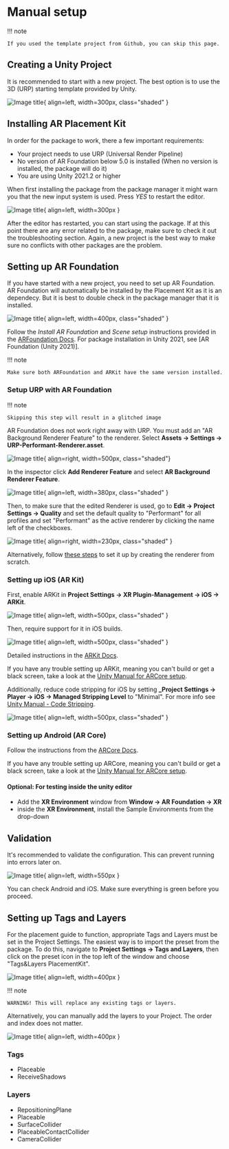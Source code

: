 # Manual setup

!!! note

    If you used the template project from Github, you can skip this page.

## Creating a Unity Project

It is recommended to start with a new project. The best option is to use the 3D (URP) starting template provided by Unity.

![Image title](images/3DCore.png){ align=left, width=300px, class="shaded" }

## Installing AR Placement Kit
In order for the package to work, there a few important requirements:

- Your project needs to use URP (Universal Render Pipeline)
- No version of AR Foundation below 5.0 is installed (When no version is installed, the package will do it)
- You are using Unity 2021.2 or higher


When first installing the package from the package manager it might warn you that the new input system is used. Press *YES* to restart the editor.

![Image title](images/NewInputSystemPrompt.png){ align=left, width=300px }

After the editor has restarted, you can start using the package. If at this point there are any error related to the package, make sure to check it out the troubleshooting section. Again, a new project is the best way to make sure no conflicts with other packages are the problem.


## Setting up AR Foundation

If you have started with a new project, you need to set up AR Foundation. AR Foundation will automatically be installed by the Placement Kit as it is an dependecy.
But it is best to double check in the package manager that it is installed.

![Image title](images/ARFoundationPackage.png){ align=left, width=400px, class="shaded" }

Follow the *Install AR Foundation* and *Scene setup* instructions provided in the [ARFoundation Docs](https://docs.unity3d.com/Packages/com.unity.xr.arfoundation@5.0/manual/project-setup/project-setup.html).
For package installation in Unity 2021, see [AR Foundation (Unity 2021)].

!!! note

    Make sure both ARFoundation and ARKit have the same version installed.

### Setup URP with AR Foundation

!!! note

    Skipping this step will result in a glitched image

AR Foundation does not work right away with URP.
You must add an "AR Background Renderer Feature" to the renderer.
Select **Assets -> Settings -> URP-Performant-Renderer.asset**. 

![Image title](images/RendererFile.png){ align=right, width=500px, class="shaded"}

In the inspector click **Add Renderer Feature** and select **AR Background Renderer Feature**.

![Image title](images/RendererFeature.png){ align=left, width=380px, class="shaded" }

Then, to make sure that the edited Renderer is used, go to **Edit -> Project Settings -> Quality** and set the default quality to "Performant" for all profiles and set "Performant" as the active renderer by clicking the name left of the checkboxes.

![Image title](images/QualitySettings.png){ align=right, width=230px, class="shaded" }

Alternatively, follow [these steps](https://docs.unity3d.com/Packages/com.unity.xr.arfoundation@5.0/manual/project-setup/universal-render-pipeline.html) to set it up by creating the renderer from scratch.


### Setting up iOS (AR Kit)

First, enable ARKit in **Project Settings -> XR Plugin-Management -> iOS -> ARKit**.

![Image title](images/ARKitXRManagement.png){ align=left, width=500px, class="shaded" }

Then, require support for it in iOS builds.

![Image title](images/ARKitSupport.png){ align=left, width=500px, class="shaded" }

Detailed instructions in the [ARKit Docs](https://docs.unity3d.com/Packages/com.unity.xr.arkit@5.0/manual/project-configuration-arkit.html).

If you have any trouble setting up ARKit, meaning you can't build or get a black screen, take a look at the [Unity Manual for ARCore setup](https://docs.unity3d.com/Packages/com.unity.xr.arcore@5.0/manual/project-configuration-arcore.html).

Additionally, reduce code stripping for iOS by setting **_Project Settings -> Player -> iOS -> Managed Stripping Level** to "Minimal". For more info see [Unity Manual - Code Stripping](https://docs.unity3d.com/Manual/ManagedCodeStripping.html).

![Image title](images/CodeStripping.png){ align=left, width=500px, class="shaded" }

### Setting up Android (AR Core)

Follow the instructions from the [ARCore Docs](https://docs.unity3d.com/Packages/com.unity.xr.arcore@5.0/manual/project-configuration-arcore.html).

If you have any trouble setting up ARCore, meaning you can't build or get a black screen, take a look at the [Unity Manual for ARCore setup](https://docs.unity3d.com/Packages/com.unity.xr.arcore@5.0/manual/project-configuration-arcore.html).

#### Optional: For testing inside the unity editor

- Add the **XR Environment** window from **Window -> AR Foundation -> XR**
- inside the **XR Environment**, install the Sample Environments from the drop-down

## Validation

It's recommended to validate the configuration. This can prevent running into errors later on.

![Image title](images/Validation.png){ align=left, width=550px }

You can check Android and iOS. Make sure everything is green before you proceed.

## Setting up Tags and Layers

For the placement guide to function, appropriate Tags and Layers must be set in the Project Settings. The easiest way is to import the preset from the package.
To do this, navigate to **Project Settings -> Tags and Layers**, then click on the preset icon in the top left of the window and choose "Tags&Layers PlacementKit".

![Image title](images/Tags&LayersPreset.png){ align=left, width=400px }

!!! note

    WARNING! This will replace any existing tags or layers.

Alternatively, you can manually add the layers to your Project. The order and index does not matter.

![Image title](images/Tags&Layers.png){ align=left, width=400px }

### Tags

- Placeable
- ReceiveShadows

### Layers

- RepositioningPlane
- Placeable
- SurfaceCollider
- PlaceableContactCollider
- CameraCollider

